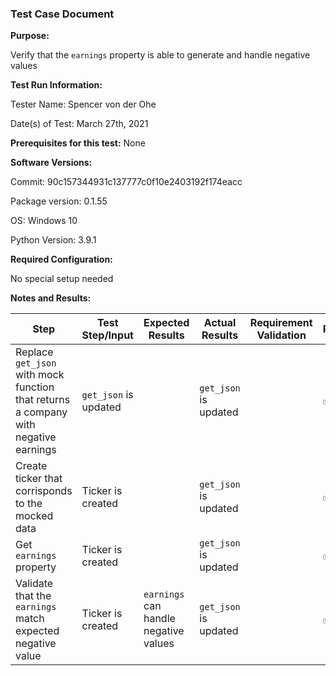 ### Test Case Document

**Purpose:**

Verify that the `earnings` property is able to generate and handle negative values

**Test Run Information:**

Tester Name: Spencer von der Ohe

Date(s) of Test: March 27th, 2021

**Prerequisites for this test:**
None

**Software Versions:**

Commit: 90c157344931c137777c0f10e2403192f174eacc

Package version: 0.1.55

OS: Windows 10

Python Version: 3.9.1

**Required Configuration:**

No special setup needed

**Notes and Results:**

| **Step**     | **Test Step/Input** | **Expected Results** | **Actual Results** | **Requirement Validation** | **Pass/Fail** |
| ------------ | ------------------- | -------------------- | ------------------ | -------------------------- | ------------- |
| Replace `get_json` with mock function that returns a company with negative earnings | `get_json` is updated |  | `get_json` is updated |  | ✅ |
| Create ticker that corrisponds to the mocked data | Ticker is created |  | `get_json` is updated |  | ✅ |
| Get `earnings` property | Ticker is created |  | `get_json` is updated |  | ✅ |
| Validate that the `earnings` match expected negative value| Ticker is created | `earnings` can handle negative values | `get_json` is updated |  | ✅ |
